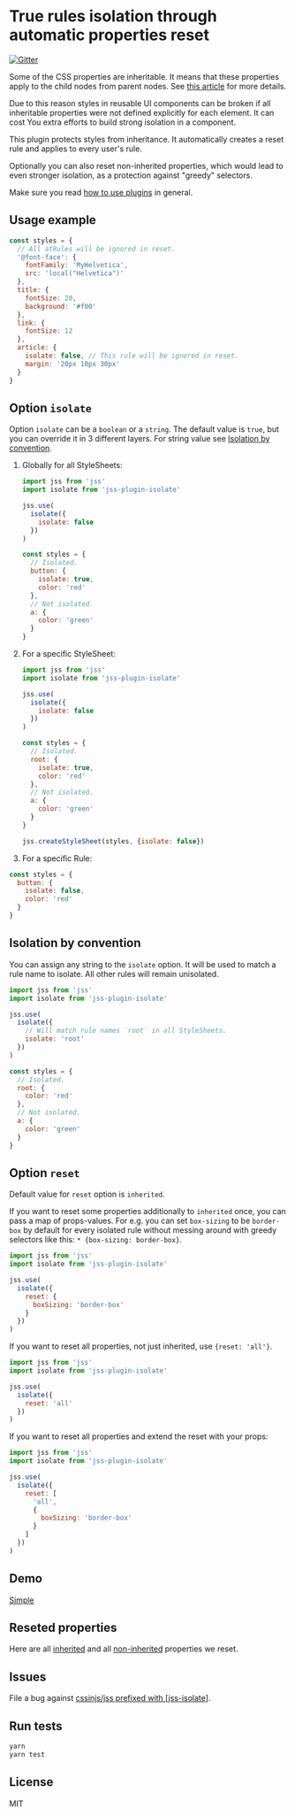 # True rules isolation through automatic properties reset

[![Gitter](https://badges.gitter.im/JoinChat.svg)](https://gitter.im/cssinjs/lobby)

Some of the CSS properties are inheritable. It means that these properties apply to the child nodes from parent nodes. See [this article](https://developer.mozilla.org/en-US/docs/Web/Guide/CSS/Getting_started/Cascading_and_inheritance) for more details.

Due to this reason styles in reusable UI components can be broken if all inheritable properties were not defined explicitly for each element. It can cost You extra efforts to build strong isolation in a component.

This plugin protects styles from inheritance. It automatically creates a reset rule and applies to every user's rule.

Optionally you can also reset non-inherited properties, which would lead to even stronger isolation, as a protection against "greedy" selectors.

Make sure you read [how to use
plugins](https://github.com/cssinjs/jss/blob/master/docs/setup.md#setup-with-custom-plugins)
in general.

## Usage example

```javascript
const styles = {
  // All atRules will be ignored in reset.
  '@font-face': {
    fontFamily: 'MyHelvetica',
    src: 'local("Helvetica")'
  },
  title: {
    fontSize: 20,
    background: '#f00'
  },
  link: {
    fontSize: 12
  },
  article: {
    isolate: false, // This rule will be ignored in reset.
    margin: '20px 10px 30px'
  }
}
```

## Option `isolate`

Option `isolate` can be a `boolean` or a `string`.
The default value is `true`, but you can override it in 3 different layers.
For string value see [Isolation by convention](#isolation-by-convention).

1.  Globally for all StyleSheets:

    ```javascript
    import jss from 'jss'
    import isolate from 'jss-plugin-isolate'

    jss.use(
      isolate({
        isolate: false
      })
    )

    const styles = {
      // Isolated.
      button: {
        isolate: true,
        color: 'red'
      },
      // Not isolated.
      a: {
        color: 'green'
      }
    }
    ```

1.  For a specific StyleSheet:

    ```javascript
    import jss from 'jss'
    import isolate from 'jss-plugin-isolate'

    jss.use(
      isolate({
        isolate: false
      })
    )

    const styles = {
      // Isolated.
      root: {
        isolate: true,
        color: 'red'
      },
      // Not isolated.
      a: {
        color: 'green'
      }
    }

    jss.createStyleSheet(styles, {isolate: false})
    ```

1.  For a specific Rule:

```javascript
const styles = {
  button: {
    isolate: false,
    color: 'red'
  }
}
```

## Isolation by convention

You can assign any string to the `isolate` option. It will be used to match a rule name to isolate. All other rules will remain unisolated.

```javascript
import jss from 'jss'
import isolate from 'jss-plugin-isolate'

jss.use(
  isolate({
    // Will match rule names `root` in all StyleSheets.
    isolate: 'root'
  })
)

const styles = {
  // Isolated.
  root: {
    color: 'red'
  },
  // Not isolated.
  a: {
    color: 'green'
  }
}
```

## Option `reset`

Default value for `reset` option is `inherited`.

If you want to reset some properties additionally to `inherited` once, you can pass a map of props-values. For e.g. you can set `box-sizing` to be `border-box` by default for every isolated rule without messing around with greedy selectors like this: `* {box-sizing: border-box}`.

```javascript
import jss from 'jss'
import isolate from 'jss-plugin-isolate'

jss.use(
  isolate({
    reset: {
      boxSizing: 'border-box'
    }
  })
)
```

If you want to reset all properties, not just inherited, use `{reset: 'all'}`.

```javascript
import jss from 'jss'
import isolate from 'jss-plugin-isolate'

jss.use(
  isolate({
    reset: 'all'
  })
)
```

If you want to reset all properties and extend the reset with your props:

```javascript
import jss from 'jss'
import isolate from 'jss-plugin-isolate'

jss.use(
  isolate({
    reset: [
      'all',
      {
        boxSizing: 'border-box'
      }
    ]
  })
)
```

## Demo

[Simple](http://cssinjs.github.io/examples/plugins/jss-isolate/simple/index.html)

## Reseted properties

Here are all [inherited](https://github.com/iamstarkov/initize/blob/master/inherited.js) and all [non-inherited](https://github.com/iamstarkov/initize/blob/master/all.js) properties we reset.

## Issues

File a bug against [cssinjs/jss prefixed with \[jss-isolate\]](https://github.com/cssinjs/jss/issues/new?title=[jss-isolate]%20).

## Run tests

```bash
yarn
yarn test
```

## License

MIT
